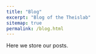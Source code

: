 ```yaml
---
title: "Blog"
excerpt: "Blog of the Theislab"
sitemap: true
permalink: /blog.html
---
```


Here we store our posts.